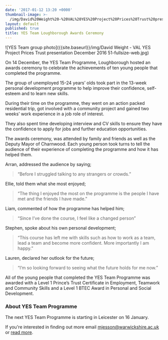```yaml
---
date: '2017-01-12 13:20 +0000'
thumbnail-image: >-
  /img/David%20Weight%20-%20VAL%20YES%20Project%20Prices%20Trust%20presentation%20December%202016%2051-thumbnail.jpg)
layout: default
published: true
title: YES Team Loughborough Awards Ceremony
---
```

![YES Team group photo]({{site.baseurl}}/img/David Weight - VAL YES Project Prices Trust presentation December 2016 51-fullsize-web.jpg)

On 14 December, the YES Team Programme, Loughborough hosted an awards ceremony to celebrate the achievements of ten young people that completed the programme.  

The group of unemployed 15-24 years’ olds took part in the 13-week personal development programme to help improve their confidence, self-esteem and to learn new skills.

During their time on the programme, they went on an action packed residential trip, got involved with a community project and gained two weeks’ work experience in a job role of interest. 

They also spent time developing interview and CV skills to ensure they have the confidence to apply for jobs and further education opportunities.

The awards ceremony, was attended by family and friends as well as the Deputy Mayor of Charnwood.  Each young person took turns to tell the audience of their experience of completing the programme and how it has helped them.

Arran, addressed the audience by saying;

> “Before I struggled talking to any strangers or crowds.”

Ellie, told them what she most enjoyed;

> “The thing I enjoyed the most on the programme is the people I have met and the friends I have made.”

Liam, commented of how the programme has helped him; 

> “Since I’ve done the course, I feel like a changed person”

Stephen, spoke about his own personal development;

> “This course has left me with skills such as how to work as a team, lead a team and become more confident. More importantly I am happy.”

Lauren, declared her outlook for the future;

> “I’m so looking forward to seeing what the future holds for me now.”

All of the young people that completed the YES Team Programme was awarded with a Level 1 Prince’s Trust Certificate in Employment, Teamwork and Community Skills and a Level 1 BTEC Award in Personal and Social Development.

### About YES Team Programme

The next YES Team Programme is starting in Leicester on 16 January.  

If you're interested in finding out more email [mjesson@warwickshire.ac.uk](mailto:mjesson@warwickshire.ac.uk) or [read more](https://www.yesproject.org/what-you-can-do/get-motivated-to-succeed/).
